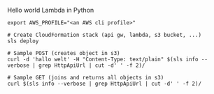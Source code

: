 Hello world Lambda in Python

    export AWS_PROFILE="<an AWS cli profile>"

    # Create CloudFormation stack (api gw, lambda, s3 bucket, ...)
    sls deploy

    # Sample POST (creates object in s3)
    curl -d 'hallo welt' -H "Content-Type: text/plain" $(sls info --verbose | grep HttpApiUrl | cut -d' ' -f 2)/

    # Sample GET (joins and returns all objects in s3)
    curl $(sls info --verbose | grep HttpApiUrl | cut -d' ' -f 2)/
  